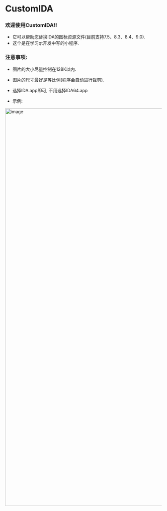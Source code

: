 # CustomIDA
### 欢迎使用CustomIDA!!
- 它可以帮助您替换IDA的图标资源文件(目前支持7.5、8.3、8.4、9.0).
- 这个是在学习qt开发中写的小程序.
### 注意事项:
 - 图片的大小尽量控制在128K以内.
 - 图片的尺寸最好是等比例(程序会自动进行裁剪).
 - 选择IDA.app即可, 不用选择IDA64.app

- 示例:
<img width="1276" alt="image" src="https://github.com/yywz1999/CustomIDA/assets/35799450/f9063d97-74f0-443b-a886-fc9190f1834f">
